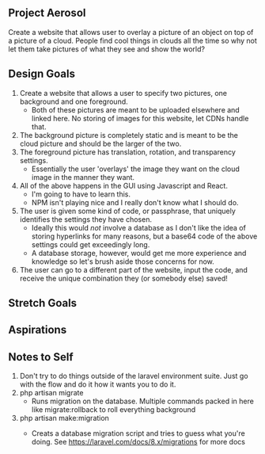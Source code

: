 ## Project Aerosol

Create a website that allows user to overlay a picture of an object on top of a picture of a cloud. People find cool things in clouds all the time so why not let them take pictures of what they see and show the world?


## Design Goals

1. Create a website that allows a user to specify two pictures, one background and one foreground.
	- Both of these pictures are meant to be uploaded elsewhere and linked here. No storing of images for this website, let CDNs handle that.
1. The background picture is completely static and is meant to be the cloud picture and should be the larger of the two.
1. The foreground picture has translation, rotation, and transparency settings.
	- Essentially the user 'overlays' the image they want on the cloud image in the manner they want.
1. All of the above happens in the GUI using Javascript and React.
	- I'm going to have to learn this.
	- NPM isn't playing nice and I really don't know what I should do.
1. The user is given some kind of code, or passphrase, that uniquely identifies the settings they have chosen.
	- Ideally this would _not_ involve a database as I don't like the idea of storing hyperlinks for many reasons, but a base64 code of the above settings could get exceedingly long.
	- A database storage, however, would get me more experience and knowledge so let's brush aside those concerns for now.
1. The user can go to a different part of the website, input the code, and receive the unique combination they (or somebody else) saved!


## Stretch Goals


## Aspirations


## Notes to Self

1. Don't try to do things outside of the laravel environment suite. Just go with the flow and do it how it wants you to do it.
1. php artisan migrate
	- Runs migration on the database. Multiple commands packed in here like migrate:rollback to roll everything background
1. php artisan make:migration <description>
	- Creats a database migration script and tries to guess what you're doing. See https://laravel.com/docs/8.x/migrations for more docs
